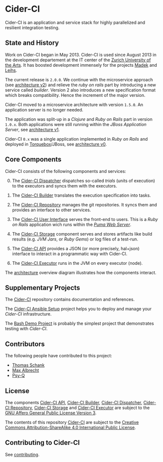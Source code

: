 Cider-CI
========

Cider-CI is an application and service stack for highly parallelized and
resilient integration testing. 

State and History
-----------------

Work on Cider-CI began in May 2013. Cider-CI is used since August 2013 in
the development departement at the IT center of the [Zurich University of the
Arts][]. It has boosted development immensely for the projects [Madek][] and
[Leihs][].

The current release is `2.0.0`. We continue with the microservice
approach (see [architecture v2][]) and relieve the _ruby on rails_ part by
introducing a new service called *builder*. Version 2 also introduces a new
specification format which breaks compatibility. Hence the increment of
the major version.

Cider-CI moved to a microservice architecture with version `1.5.0`. An
application server is no longer needed.

The application was split-up in a *Clojure* and *Ruby on Rails* part in
version `1.0.x`. Both applications were still running within the *JBoss
Application Server*, see [architecture v1][].

Cider-CI `0.x` was a single application implemented in *Ruby on Rails*
and deployed in [Torquebox][]/JBoss, see [architecture v0][].

Core Components
---------------

Cider-CI consists of the following components and services:

0.  The [Cider-CI Dispatcher][] dispatches so-called *trials* (units
    of execution) to the executors and syncs them with the executors.

0.  The [Cider-CI Builder][] translates the execution specification
    into tasks.

0.  The [Cider-CI Repository][] manages the git repositories. It
    syncs them and provides an interface to other services.

0.  The [Cider-CI User Interface][] serves the front-end to users.
    This is a *Ruby on Rails* application wich runs within the *[Puma
    Web Server][]*.

0.  The [Cider-CI Storage][] component serves and stores artifacts like
    build results (e.g. _JVM Jars_, or _Ruby Gems_) or log files of
    a test-run.

0.  The [Cider-CI API][] provides a JSON (or more precisely, hal+json)
    interface to interact in a programmatic way with Cider-CI.

0.  The [Cider-CI Executor][] runs in the JVM on every executor (node).

The [architecture][] overview diagram illustrates how the
components interact.


Supplementary Projects
----------------------

The [Cider-CI][] repository contains documentation and references.

The [Cider-CI Ansible Setup][] project helps you to deploy and
manage your *Cider-CI* infrastructure.

The [Bash Demo Project][] is probably the simplest project that demonstrates
testing with _Cider-CI_.


Contributors
------------

The following people have contributed to this project:

* [Thomas Schank](https://github.com/DrTom/)
* [Max Albrecht](https://github.com/eins78)
* [Psy-Q](https://github.com/psy-q/)


License
-------

The components [Cider-CI API][], [Cider-CI Builder][], [Cider-CI
Dispatcher][], [Cider-CI Repository][], [Cider-CI Storage][] and
[Cider-CI Executor][] are subject to the [GNU Affero General Public
License Version 3][].

The contents of this repository [Cider-CI][] are subject to the [Creative
Commons Attribution-ShareAlike 4.0 International Public License][].


Contributing to Cider-CI
------------------------

See [contributing](CONTRIBUTING.md).


  [Bash Demo Project]: https://github.com/cider-ci/cider-ci_demo-project-bash
  [Cider-CI API]: https://github.com/cider-ci/cider-ci_api
  [Cider-CI Ansible Setup]: https://github.com/cider-ci/cider-ci_ansible-setup
  [Cider-CI Builder]: https://github.com/cider-ci/cider-ci_builder
  [Cider-CI Dispatcher]: https://github.com/cider-ci/cider-ci_dispatcher
  [Cider-CI Executor]: https://github.com/cider-ci/cider-ci_executor
  [Cider-CI]: https://github.com/cider-ci/cider-ci
  [Cider-Ci Repository]: https://github.com/cider-ci/cider-ci_repository
  [Cider-Ci Storage]: https://github.com/cider-ci/cider-ci_storage
  [Cider-Ci User Interface]: https://github.com/cider-ci/cider-ci_user-interface
  [Creative Commons Attribution-ShareAlike 4.0 International Public License]: http://creativecommons.org/licenses/by-sa/4.0/legalcode
  [GNU Affero General Public License Version 3]: http://www.gnu.org/licenses/agpl-3.0.html
  [Immutant]: http://immutant.org/
  [Leihs]: https://github.com/zhdk/leihs
  [Madek]: https://github.com/zhdk/madek
  [Puma Web Server]: http://puma.io/
  [TorqueBox]: http://torquebox.org/
  [Zurich University of the Arts]: http://www.zhdk.ch/
  [architecture v0]: https://rawgithub.com/cider-ci/cider-ci/master/doc/architecture_v0.svg
  [architecture v1]: https://rawgithub.com/cider-ci/cider-ci/master/doc/architecture_v1.svg
  [architecture v2]: https://rawgithub.com/cider-ci/cider-ci/master/doc/architecture_v2.svg
  [architecture vision]: https://rawgithub.com/cider-ci/cider-ci/master/doc/architecture_vision.svg
  [architecture]: https://rawgithub.com/cider-ci/cider-ci/master/doc/architecture_v2.svg
